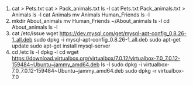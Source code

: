 1. cat > Pets.txt
   cat > Pack_animals.txt ls -l
   cat Pets.txt Pack_animals.txt > Animals
   ls -l
   cat Animals mv Animals Human_Friends
   ls -l
2. mkdir About_animals
   mv Human_Friends ~/About_animals
   ls -l
   cd About_animals
   ls -l
3. cat /etc/issue
   wget https://dev.mysql.com/get/mysql-apt-config_0.8.26-1_all.deb
   sudo dpkg -i mysql-apt-config_0.8.26-1_all.deb
   sudo apt-get update
   sudo apt-get install mysql-server
4. cd /etc
   ls -l
   dpkg -l
   cd
   wget https://download.virtualbox.org/virtualbox/7.0.12/virtualbox-7.0_7.0.12-159484~Ubuntu~jammy_amd64.deb
   ls -l
   sudo dpkg -i virtualbox-7.0_7.0.12-159484~Ubuntu~jammy_amd64.deb
   sudo dpkg -r virtualbox-7.0
